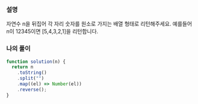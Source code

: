 ### 설명

자연수 n을 뒤집어 각 자리 숫자를 원소로 가지는 배열 형태로 리턴해주세요. 예를들어 n이 12345이면 [5,4,3,2,1]을 리턴합니다.

### 나의 풀이

```js
function solution(n) {
  return n
    .toString()
    .split("")
    .map((el) => Number(el))
    .reverse();
}
```
